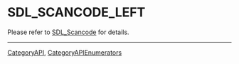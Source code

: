 # SDL_SCANCODE_LEFT

Please refer to [SDL_Scancode](SDL_Scancode) for details.

----
[CategoryAPI](CategoryAPI), [CategoryAPIEnumerators](CategoryAPIEnumerators)

